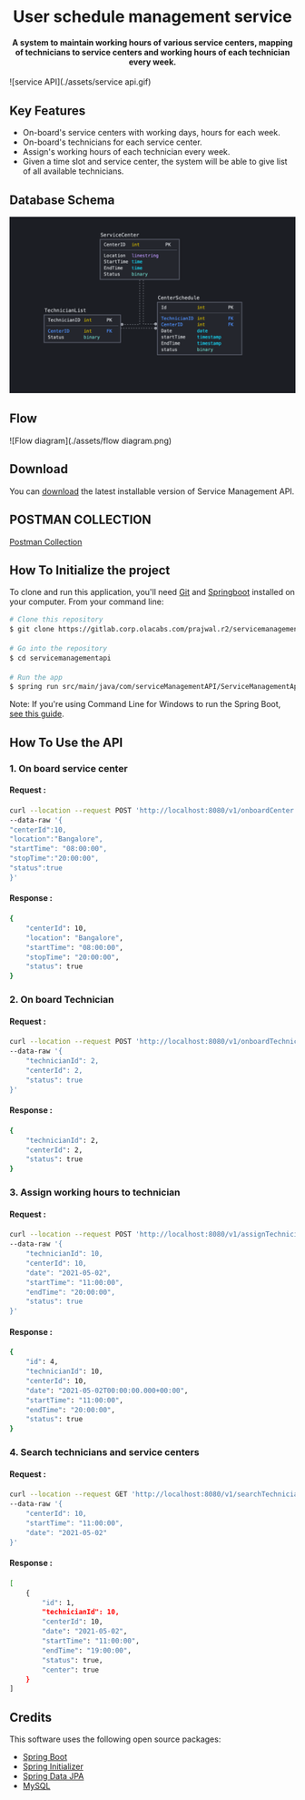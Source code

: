 <div align="center">
<h1>
  User schedule management service
  <br>
  </h1>
</div>

<div align="center">
<h4 align="center">A system to maintain working hours of various service centers, mapping of technicians to service centers and working hours of each technician every week.</h4>
</div>


![service API](./assets/service api.gif)

## Key Features

* On-board's service centers with working days, hours for each week.
* On-board's technicians for each service center.
* Assign's working hours of each technician every week.
* Given a time slot and service center, the system will be able to give list of all available technicians.

## Database Schema

![database schema](./assets/database.png)

## Flow

![Flow diagram](./assets/flow diagram.png)

## Download

You can [download](https://gitlab.corp.olacabs.com/prajwal.r2/servicemanagementapi) the latest installable version of
Service Management API.

## POSTMAN COLLECTION

[Postman Collection](https://www.getpostman.com/collections/ed12bcbaf06156cc5e04)

## How To Initialize the project

To clone and run this application, you'll need [Git](https://git-scm.com)
and [Springboot](https://spring.io/projects/spring-boot) installed on your computer. From your command line:

```bash
# Clone this repository
$ git clone https://gitlab.corp.olacabs.com/prajwal.r2/servicemanagementapi.git

# Go into the repository
$ cd servicemanagementapi

# Run the app
$ spring run src/main/java/com/serviceManagementAPI/ServiceManagementApiApplication.java 
```

Note: If you're using Command Line for Windows to run the Spring
Boot, [see this guide](https://www.javaguides.net/2019/05/run-spring-boot-app-from-command-line.html).

## How To Use the API

### 1. On board service center

#### Request :

```bash
curl --location --request POST 'http://localhost:8080/v1/onboardCenter' \
--data-raw '{
"centerId":10,
"location":"Bangalore",
"startTime": "08:00:00",
"stopTime":"20:00:00",
"status":true
}'   
```

#### Response :

```bash
{
    "centerId": 10,
    "location": "Bangalore",
    "startTime": "08:00:00",
    "stopTime": "20:00:00",
    "status": true
}
```

### 2. On board Technician

#### Request :

```bash
curl --location --request POST 'http://localhost:8080/v1/onboardTechnician' \
--data-raw '{
    "technicianId": 2,
    "centerId": 2,
    "status": true
}'   
```

#### Response :

```bash
{
    "technicianId": 2,
    "centerId": 2,
    "status": true
}
```

### 3. Assign working hours to technician

#### Request :

```bash
curl --location --request POST 'http://localhost:8080/v1/assignTechnician' \
--data-raw '{
    "technicianId": 10,
    "centerId": 10,
    "date": "2021-05-02",
    "startTime": "11:00:00",
    "endTime": "20:00:00",
    "status": true
}'
```

#### Response :

```bash
{
    "id": 4,
    "technicianId": 10,
    "centerId": 10,
    "date": "2021-05-02T00:00:00.000+00:00",
    "startTime": "11:00:00",
    "endTime": "20:00:00",
    "status": true
}
```

### 4. Search technicians and service centers

#### Request :

```bash
curl --location --request GET 'http://localhost:8080/v1/searchTechnician' \
--data-raw '{
    "centerId": 10,
    "startTime": "11:00:00",
    "date": "2021-05-02"
}'
```

#### Response :

```bash
[
    {
        "id": 1,
        "technicianId": 10,
        "centerId": 10,
        "date": "2021-05-02",
        "startTime": "11:00:00",
        "endTime": "19:00:00",
        "status": true,
        "center": true
    }
]
```

## Credits

This software uses the following open source packages:

- [Spring Boot](https://spring.io/projects/spring-boot)
- [Spring Initializer](https://start.spring.io/)
- [Spring Data JPA](https://spring.io/projects/spring-data-jpa)
- [MySQL](https://www.mysql.com/)



